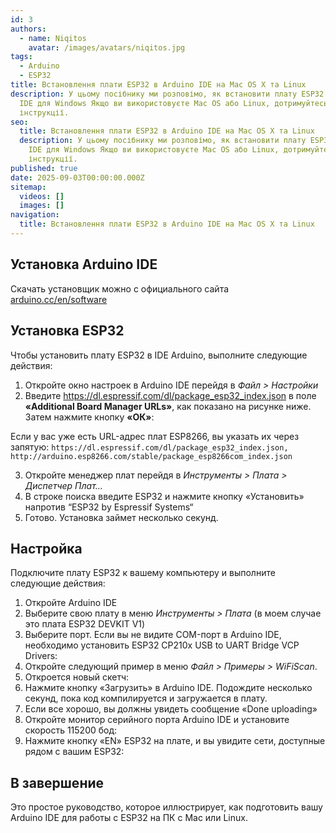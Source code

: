 ```yaml
---
id: 3
authors:
  - name: Niqitos
    avatar: /images/avatars/niqitos.jpg
tags:
  - Arduino
  - ESP32
title: Встановлення плати ESP32 в Arduino IDE на Mac OS X та Linux
description: У цьому посібнику ми розповімо, як встановити плату ESP32 в Arduino
  IDE для Windows Якщо ви використовуєте Mac OS або Linux, дотримуйтесь цього
  інструкції.
seo:
  title: Встановлення плати ESP32 в Arduino IDE на Mac OS X та Linux
  description: У цьому посібнику ми розповімо, як встановити плату ESP32 в Arduino
    IDE для Windows Якщо ви використовуєте Mac OS або Linux, дотримуйтесь цього
    інструкції.
published: true
date: 2025-09-03T00:00:00.000Z
sitemap:
  videos: []
  images: []
navigation:
  title: Встановлення плати ESP32 в Arduino IDE на Mac OS X та Linux
---
```


## Установка Arduino IDE

Скачать установщик можно с официального сайта [arduino.cc/en/software](https://www.arduino.cc/en/software)

## Установка ESP32

Чтобы установить плату ESP32 в IDE Arduino, выполните следующие действия:

1. Откройте окно настроек в Arduino IDE перейдя в *Файл > Настройки*
2. Введите https://dl.espressif.com/dl/package_esp32_index.json в поле **«Additional Board Manager URLs»**, как показано на рисунке ниже. Затем нажмите кнопку **«ОК»**:

Если у вас уже есть URL-адрес плат ESP8266, вы указать их через запятую: `https://dl.espressif.com/dl/package_esp32_index.json, http://arduino.esp8266.com/stable/package_esp8266com_index.json`

3. Откройте менеджер плат перейдя в *Инструменты > Плата > Диспетчер Плат…*
4. В строке поиска введите ESP32 и нажмите кнопку «Установить» напротив “ESP32 by Espressif Systems“
5. Готово. Установка займет несколько секунд.

## Настройка

Подключите плату ESP32 к вашему компьютеру и выполните следующие действия:

1. Откройте Arduino IDE
2. Выберите свою плату в меню *Инструменты > Плата* (в моем случае это плата ESP32 DEVKIT V1)
3. Выберите порт. Если вы не видите COM-порт в Arduino IDE, необходимо установить ESP32 CP210x USB to UART Bridge VCP Drivers:
4. Откройте следующий пример в меню *Файл > Примеры > WiFiScan*.
5. Откроется новый скетч:
6. Нажмите кнопку «Загрузить» в Arduino IDE. Подождите несколько секунд, пока код компилируется и загружается в плату.
7. Если все хорошо, вы должны увидеть сообщение «Done uploading»
8. Откройте монитор серийного порта Arduino IDE и установите скорость 115200 бод:
9. Нажмите кнопку «EN» ESP32 на плате, и вы увидите сети, доступные рядом с вашим ESP32:

## В завершение

Это простое руководство, которое иллюстрирует, как подготовить вашу Arduino IDE для работы с ESP32 на ПК с Mac или Linux.
